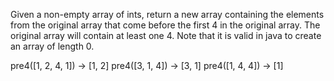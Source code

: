 Given a non-empty array of ints, return a new array containing the elements from the original array that come before the first 4 in the original array. The original array will contain at least one 4. Note that it is valid in java to create an array of length 0.

pre4([1, 2, 4, 1]) → [1, 2]
pre4([3, 1, 4]) → [3, 1]
pre4([1, 4, 4]) → [1]